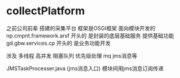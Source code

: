 # collectPlatform
之前公司前辈 搭建的采集平台 框架是OSGI框架 面向模块开发的
np.cmpnt.framework.arsf 开头的 是封装的底层基础服务  提供基础功能
gd.gbw.services.cp 开头的 是业务功能开发

涉及 多线程 高并发 阻塞队列 优先级处理 mq jms消息等  


JMSTaskProcesser.java (jms消息入口) 模块间用jms消息订阅传递

